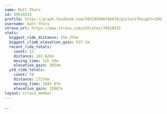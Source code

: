 ```yaml
---
name: Matt Thorx
id: 39610315
profile: https://graph.facebook.com/564195000748478/picture?height=256&width=256
username: matt-thorx
strava_url: https://www.strava.com/athletes/39610315
stats:
  biggest_ride_distance: 156.37km
  biggest_climb_elevation_gain: 637.2m
  recent_ride_totals:
    count: 13
    distance: 181.62km
    moving_time: 12h 20m
    elevation_gain: 3054m
  ytd_ride_totals:
    count: 70
    distance: 1727km
    moving_time: 104h 07m
    elevation_gain: 15867m
layout: strava_member
--- 
```

...
